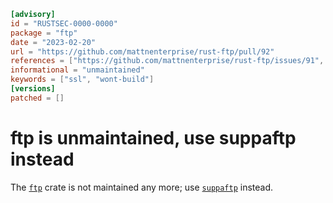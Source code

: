 ```toml
[advisory]
id = "RUSTSEC-0000-0000"
package = "ftp"
date = "2023-02-20"
url = "https://github.com/mattnenterprise/rust-ftp/pull/92"
references = ["https://github.com/mattnenterprise/rust-ftp/issues/91", "https://github.com/mattnenterprise/rust-ftp/issues/84"]
informational = "unmaintained"
keywords = ["ssl", "wont-build"]
[versions]
patched = []
```

# ftp is unmaintained, use suppaftp instead

The [`ftp`](https://crates.io/crates/ftp) crate is not maintained any more;
use [`suppaftp`](https://crates.io/crates/suppaftp) instead.
